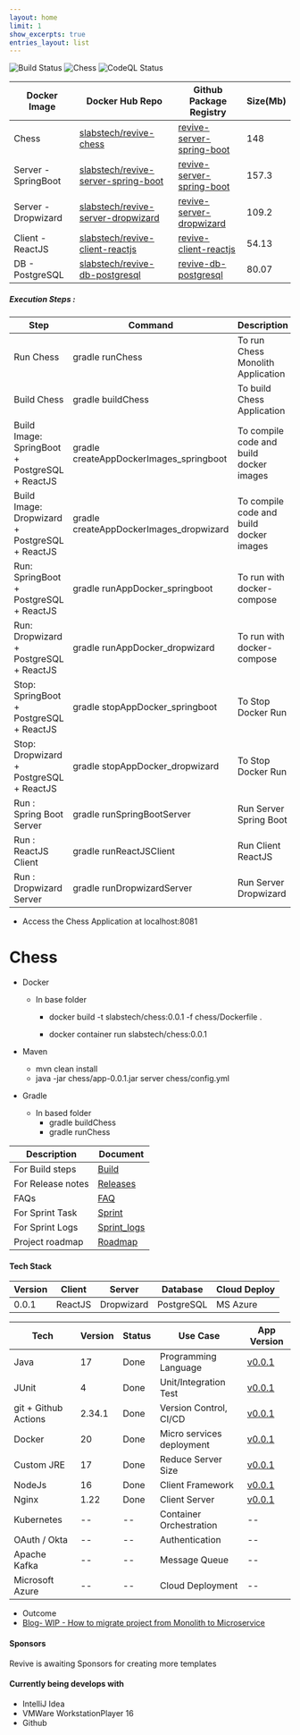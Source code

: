 ```yaml
---
layout: home
limit: 1
show_excerpts: true
entries_layout: list
---
```


<img src="https://github.com/sachinsshetty/revive/actions/workflows/cicd.yml/badge.svg" alt="Build Status">

<img src="https://github.com/sachinsshetty/revive/actions/workflows/chess.yml/badge.svg" alt="Chess">

<img src="https://github.com/sachinsshetty/revive/actions/workflows/codeql-analysis.yml/badge.svg" alt="CodeQL Status">


| Docker Image        | Docker Hub Repo                                                                                     | Github Package Registry                                                                                       | Size(Mb)   |
|---------------------|-----------------------------------------------------------------------------------------------------|---------------------------------------------------------------------------------------------------------------|------------|
| Chess               | [slabstech/revive-chess](https://hub.docker.com/r/slabstech/revive-chess)                           | [revive-server-spring-boot](https://github.com/sachinsshetty/revive/pkgs/container/revive-chess)              | 148        |
| Server - SpringBoot | [slabstech/revive-server-spring-boot](https://hub.docker.com/r/slabstech/revive-server-spring-boot) | [revive-server-spring-boot](https://github.com/sachinsshetty/revive/pkgs/container/revive-server-spring-boot) | 157.3      |
| Server - Dropwizard | [slabstech/revive-server-dropwizard](https://hub.docker.com/r/slabstech/revive-server-dropwizard)   | [revive-server-dropwizard](https://github.com/sachinsshetty/revive/pkgs/container/revive-server-dropwizard)   | 109.2      |
| Client - ReactJS    | [slabstech/revive-client-reactjs](https://hub.docker.com/r/slabstech/revive-client-reactjs)         | [revive-client-reactjs](https://github.com/sachinsshetty/revive/pkgs/container/revive-client-reactjs)         | 54.13      |
| DB - PostgreSQL     | [slabstech/revive-db-postgresql](https://hub.docker.com/r/slabstech/revive-db-postgresql)           | [revive-db-postgresql](https://github.com/sachinsshetty/revive/pkgs/container/revive-db-postgresql)           | 80.07      |


##### Execution Steps :

| Step                                           | Command                                 | Description                             |
|------------------------------------------------|-----------------------------------------|-----------------------------------------|
| Run Chess                                      | gradle runChess                         | To run Chess Monolith Application       |
| Build Chess                                    | gradle buildChess                       | To build Chess Application              |
| Build Image: SpringBoot + PostgreSQL + ReactJS | gradle createAppDockerImages_springboot | To compile code and build docker images |
| Build Image: Dropwizard + PostgreSQL + ReactJS | gradle createAppDockerImages_dropwizard | To compile code and build docker images |
| Run: SpringBoot + PostgreSQL + ReactJS         | gradle runAppDocker_springboot          | To run with docker-compose              |
| Run: Dropwizard + PostgreSQL + ReactJS         | gradle runAppDocker_dropwizard          | To run with docker-compose              |
| Stop: SpringBoot + PostgreSQL + ReactJS        | gradle stopAppDocker_springboot         | To Stop Docker Run                      |
| Stop: Dropwizard + PostgreSQL + ReactJS        | gradle stopAppDocker_dropwizard         | To Stop Docker Run                      |
| Run : Spring Boot Server                       | gradle runSpringBootServer              | Run Server Spring Boot                  |
| Run : ReactJS Client                           | gradle runReactJSClient                 | Run Client ReactJS                      |
| Run : Dropwizard Server                        | gradle runDropwizardServer              | Run Server Dropwizard                   |

* Access the Chess Application at localhost:8081

# Chess 
* Docker 
  * In base folder
    * docker build -t slabstech/chess:0.0.1 -f chess/Dockerfile .

    * docker container run slabstech/chess:0.0.1
    
* Maven
  * mvn clean install
  * java -jar chess/app-0.0.1.jar server chess/config.yml

* Gradle
  * In based folder
    * gradle buildChess
    * gradle runChess
  

| Description       | Document                                                                     |
|-------------------|------------------------------------------------------------------------------|
| For Build steps   | [Build](https://sachinsshetty.github.io/docs_revive/wiki/build)              |
| For Release notes | [Releases](https://sachinsshetty.github.io/docs_revive/wiki/release)         |
| FAQs              | [FAQ](https://sachinsshetty.github.io/docs_revive/wiki/faqs)  |
| For Sprint Task   | [Sprint](https://sachinsshetty.github.io/docs_revive/wiki/sprint)           |
| For Sprint Logs   | [Sprint_logs](https://sachinsshetty.github.io/docs_revive/wiki/sprint-logs) |
| Project roadmap   | [Roadmap](https://github.com/sachinsshetty/revive/projects/1)                |


#### Tech Stack

| Version | Client  | Server     | Database   | Cloud Deploy |
|---------|---------|------------|------------|--------------|
| 0.0.1   | ReactJS | Dropwizard | PostgreSQL | MS Azure     |



| Tech                 | Version | Status  | Use Case                  | App Version                                                           |
|----------------------|---------|---------|---------------------------|-----------------------------------------------------------------------|
| Java                 | 17      | Done    | Programming Language      | [v0.0.1](https://github.com/sachinsshetty/revive/releases/tag/v0.0.1) |
| JUnit                | 4       | Done    | Unit/Integration Test     | [v0.0.1](https://github.com/sachinsshetty/revive/releases/tag/v0.0.1) |
| git + Github Actions | 2.34.1  | Done    | Version Control, CI/CD    | [v0.0.1](https://github.com/sachinsshetty/revive/releases/tag/v0.0.1) |
| Docker               | 20      | Done    | Micro services deployment | [v0.0.1](https://github.com/sachinsshetty/revive/releases/tag/v0.0.1) |
| Custom JRE           | 17      | Done    | Reduce Server Size        | [v0.0.1](https://github.com/sachinsshetty/revive/releases/tag/v0.0.1) |
| NodeJs               | 16      | Done    | Client Framework          | [v0.0.1](https://github.com/sachinsshetty/revive/releases/tag/v0.0.1) |
| Nginx                | 1.22    | Done    | Client Server             | [v0.0.1](https://github.com/sachinsshetty/revive/releases/tag/v0.0.1) |
| Kubernetes           | --      | --      | Container Orchestration   | --                                                                    |
| OAuth / Okta         | --      | --      | Authentication            | --                                                                    |
| Apache Kafka         | --      | --      | Message Queue             | --                                                                    |
| Microsoft Azure      | --      | --      | Cloud Deployment          | --                                                                    |


* Outcome
* [Blog- WIP - How to migrate project from Monolith to Microservice](https://slabstech.github.io/blog/monolith-microservice/)

#### Sponsors

Revive is awaiting Sponsors for creating more templates

#### Currently being develops with

* IntelliJ Idea
* VMWare WorkstationPlayer 16
* Github

<!--
---

[![Slack](https://img.shields.io/badge/Slack-%23intellij--platform-blue?style=flat-square&logo=Slack)](https://plugins.jetbrains.com/slack)




## Getting started

Before we dive into plugin development and everything related to it, it's worth mentioning the benefits of using GitHub Templates.
By creating a new project using the current template, you start with no history or reference to this repository.
This allows you to create a new repository easily without copying and pasting previous content, clone repositories, or clearing the history manually.

All you have to do is click the <kbd>Use this template</kbd> button (you must be logged in with your GitHub account).

![Use this template][file:use-this-template.png]

After using the template to create your blank project, the [Template Cleanup][file:template_cleanup.yml] workflow will be triggered to override or remove any template-specific configurations, such as the plugin name, current changelog, etc.
Once this is complete, the project is ready to be cloned to your local environment and opened with [IntelliJ IDEA][jb:download-ij].

For the last step, you have to manually review the configuration variables described in the [`gradle.properties`][file:gradle.properties] file and *optionally* move sources from the *com.github.username.repository* package to the one that works best for you.
Then you can get to work implementing your ideas.

> **TIP:** To use Java in your plugin, create the `/src/main/java` directory.


## Gradle configuration

The recommended method for plugin development involves using the [Gradle][gradle] setup with the [gradle-intellij-plugin][gh:gradle-intellij-plugin] installed.
The `gradle-intellij-plugin` makes it possible to run the IDE with your plugin and publish your plugin to JetBrains Marketplace Repository.

> **NOTE:** Make sure to always upgrade to the latest version of `gradle-intellij-plugin`.

A project built using the IntelliJ Platform Plugin Template includes a Gradle configuration already set up.
Feel free to read through the [Using Gradle][docs:using-gradle] articles to understand your build better and learn how to customize it.

The most significant parts of the current configuration are:
- Configuration written with [Gradle Kotlin DSL][gradle-kotlin-dsl].
- Support for Kotlin and Java implementation.
- Integration with the [gradle-changelog-plugin][gh:gradle-changelog-plugin], which automatically patches the change notes and description based on the `CHANGELOG.md` and `README.md` files.
- Integration with the [gradle-intellij-plugin][gh:gradle-intellij-plugin] for smoother development.
- [Plugin publishing][docs:publishing] using the token.

For more details regarding Kotlin integration, please see [Kotlin for Plugin Developers][kotlin-for-plugin-developers] section in the IntelliJ Platform Plugin SDK documentation.

### Gradle properties

The project-specific configuration file [gradle.properties][file:gradle.properties] contains:

| Property name               | Description                                                                                                |
| --------------------------- | ---------------------------------------------------------------------------------------------------------- |
| `pluginGroup`               | Package name - after *using* the template, this will be set to `com.github.username.repo`.                 |
| `pluginName`                | Plugin name displayed in the JetBrains Marketplace and the Plugins Repository.                             |
| `pluginVersion`             | The current version of the plugin in [SemVer](https://semver.org/) format.                                 |
| `pluginSinceBuild`          | The `since-build` attribute of the `<idea-version>` tag.                                                   |
| `pluginUntilBuild`          | The `until-build` attribute of the `<idea-version>` tag.                                                   |
| `platformType`              | The type of IDE distribution.                                                                              |
| `platformVersion`           | The version of the IntelliJ Platform IDE will be used to build the plugin.                                 |
| `platformDownloadSources`   | IDE sources downloaded while initializing the Gradle build.                                                |
| `platformPlugins`           | Comma-separated list of dependencies to the bundled IDE plugins and plugins from the Plugin Repositories.  |
| `javaVersion`               | Java language level used to compile sources and generate the files for - Java 11 is required since 2020.3. |
| `gradleVersion`             | Version of Gradle used for plugin development.                                                             |

The properties listed define the plugin itself or configure the [gradle-intellij-plugin][gh:gradle-intellij-plugin] – check its documentation for more details.

### Environment variables

Some values used for the Gradle configuration shouldn't be stored in files to avoid publishing them to the Version Control System.

To avoid that, environment variables are introduced, which can be provided within the *Run/Debug Configuration* within the IDE, or on the CI – like for GitHub: `⚙️ Settings > Secrets`.

Environment variables used by the current project are related to the [plugin signing](#plugin-signing) and [publishing](#publishing-the-plugin).

| Environment variable name | Description                                                                                                                                 |
| ------------------------- | ------------------------------------------------------------------------------------------------------------------------------------------- |
| `PRIVATE_KEY`             | Certificate private key, should contain: <code>-----BEGIN ENCRYPTED PRIVATE KEY-----<br/>...<br/>-----END ENCRYPTED PRIVATE KEY-----</code> |
| `PRIVATE_KEY_PASSWORD`    | Password used for encrypting the certificate file.                                                                                          |
| `CERTIFICATE_CHAIN`       | Certificate chain, should contain: <code>-----BEGIN CERTIFICATE-----<br/>...<br/>-----END CERTIFICATE----</code>                            |
| `PUBLISH_TOKEN`           | Publishing token generated in your JetBrains Marketplace profile dashboard.                                                                 |

For more details on how to generate proper values, check the relevant sections mentioned above.

To configure GitHub secret environment variables, go to the `⚙️ Settings > Secrets` section of your project repository:

![Settings > Secrets][file:settings-secrets.png]

## Plugin template structure

A generated IntelliJ Platform Plugin Template repository contains the following content structure:

```
.
├── .github/                GitHub Actions workflows and Dependabot configuration files
├── .run/                   Predefined Run/Debug Configurations
├── gradle
│   └── wrapper/            Gradle Wrapper
├── build/                  Output build directory
├── src                     Plugin sources
│   └── main
│       ├── kotlin/         Kotlin production sources
│       └── resources/      Resources - plugin.xml, icons, messages
│   └── test
│       ├── kotlin/         Kotlin test sources
│       └── testData/       Test data used by tests
├── .gitignore              Git ignoring rules
├── build.gradle.kts        Gradle configuration
├── CHANGELOG.md            Full change history
├── gradle.properties       Gradle configuration properties
├── gradlew                 *nix Gradle Wrapper script
├── gradlew.bat             Windows Gradle Wrapper script
├── LICENSE                 License, MIT by default
├── qodana.yml              Qodana configuration file
├── README.md               README
└── settings.gradle.kts     Gradle project settings
```

In addition to the configuration files, the most crucial part is the `src` directory, which contains our implementation and the manifest for our plugin – [plugin.xml][file:plugin.xml].

> **TIP:** To use Java in your plugin, create the `/src/main/java` directory.


## Plugin configuration file

The plugin configuration file is a [plugin.xml][file:plugin.xml] file located in the `src/main/resources/META-INF` directory.
It provides general information about the plugin, its dependencies, extensions, and listeners.

```xml
<idea-plugin>
  <id>org.jetbrains.plugins.template</id>
  <name>Template</name>
  <vendor>JetBrains</vendor>
  <depends>com.intellij.modules.platform</depends>

  <extensions defaultExtensionNs="com.intellij">
    <applicationService serviceImplementation="..."/>
    <projectService serviceImplementation="..."/>
  </extensions>

  <projectListeners>
    <listener class="..." topic="..."/>
  </projectListeners>
</idea-plugin>
```

You can read more about this file in the [Plugin Configuration File][docs:plugin.xml] section of our documentation.


## Sample code

The prepared template provides as little code as possible because it is impossible for a general scaffold to fulfill all the specific requirements for all types of plugins (language support, build tools, VCS related tools).
Therefore, the template contains only the following files:

```
.
├── MyBundle.kt                         Bundle class providing access to the resources messages
├── listeners
│   └── MyProjectManagerListener.kt     Project Manager listener - handles project lifecycle
└── services
    ├── MyApplicationService.kt         Application-level service available for all projects
    └── MyProjectService.kt             Project level service
```

These files are located in `src/main/kotlin`.
This location indicates the language being used.
So if you decide to use Java instead (or in addition to Kotlin), these sources should be located in the `src/main/java` directory.

To start with the actual implementation, you may check our [IntelliJ Platform SDK DevGuide][docs], which contains an introduction to the essential areas of the plugin development together with dedicated tutorials.

For those who value example codes the most, there are also available [IntelliJ SDK Code Samples][gh:code-samples] and [IntelliJ Platform Explorer][jb:ipe] – a search tool for browsing Extension Points inside existing implementations of open-source IntelliJ Platform plugins.


## Testing

[Testing plugins][docs:testing-plugins] is an essential part of the plugin development to make sure that everything works as expected between IDE releases and plugin refactorings.
The IntelliJ Platform Plugin Template project provides integration of two testing approaches – functional and UI tests.

### Functional tests

Most of the IntelliJ Platform codebase tests are model-level, run in a headless environment using an actual IDE instance.
The tests usually test a feature as a whole rather than individual functions that comprise its implementation, like in unit tests.

In `src/test/kotlin`, you'll find a basic `MyPluginTest` test that utilizes `BasePlatformTestCase` and runs a few checks against the XML files to indicate an example operation of creating files on the fly or reading them from `src/test/resources/rename` test resources.

> **TIP:** Run your tests using predefined *Run Tests* configuration or by invoking the `./gradlew test` Gradle task.

### UI tests

If your plugin provides complex user interfaces, you should consider covering them with tests and the functionality they utilize.

[IntelliJ UI Test Robot][gh:intellij-ui-test-robot] allows you to write and execute UI tests within the IntelliJ IDE running instance.
You can use the [XPath query language][xpath] to find components in the currently available IDE view.
Once IDE with `robot-server` has started, you can open the `http://localhost:8082` page that presents the currently available IDEA UI components hierarchy in HTML format and use a simple `XPath` generator, which can help test your plugin's interface.

> **TIP:** Run IDE for UI tests using predefined *Run IDE for UI Tests* and then *Run Tests* configurations or by invoking the `./gradlew runIdeForUiTests` and `./gradlew tests` Gradle tasks.

Check the UI Test Example project you can use as a reference for setting up UI testing in your plugin: [intellij-ui-test-robot/ui-test-example][gh:ui-test-example].

```kotlin
class MyUITest {

  @Test
  fun openAboutFromWelcomeScreen() {
    val robot = RemoteRobot("http://127.0.0.1:8082")
    robot.find<ComponentFixture>(byXpath("//div[@myactionlink = 'gearHover.svg']")).click()
    // ...
  }
}
```

![UI Testing][file:ui-testing.png]

A dedicated [Run UI Tests](.github/workflows/run-ui-tests.yml) workflow is available for manual triggering to run UI tests against three different operating systems: macOS, Windows, and Linux.
Due to its optional nature, this workflow isn't set as an automatic one, but this can be easily achieved by changing the `on` trigger event, like in the [Build](.github/workflows/build.yml) workflow file.

## Qodana integration

To increase the project value, the IntelliJ Platform Plugin Template got integrated with [Qodana][docs:qodana], a code quality monitoring platform that allows you to check the condition of your implementation and find any possible problems that may require enhancing.

Qodana brings into your CI/CD pipelines all the smart features you love in the JetBrains IDEs and generates an HTML report with the actual inspection status.

Qodana inspections are accessible within the project on two levels:

- using the [Qodana IntelliJ GitHub Action][docs:qodana-github-action], run automatically within the [Build](.github/workflows/build.yml) workflow,
- with the [Gradle Qodana Plugin][gh:gradle-qodana-plugin], so you can use it on the local environment or any CI other than GitHub Actions.

Qodana inspection is configured with the `qodana { ... }` section in the Gradle build file and [`qodana.yml`][file:qodana.yml] YAML configuration file.

> **NOTE:** Qodana requires Docker to be installed and available in your environment.

To run inspections, you can use a predefined *Run Qodana* configuration, which will provide a full report on `http://localhost:8080`, or invoke the Gradle task directly with the `./gradlew runInspections` command.

A final report is available in the `./build/reports/inspections/` directory.

![Qodana][file:qodana.png]


## Predefined Run/Debug configurations

Within the default project structure, there is a `.run` directory provided containing predefined *Run/Debug configurations* that expose corresponding Gradle tasks:

![Run/Debug configurations][file:run-debug-configurations.png]

| Configuration name   | Description                                                                                                                                                                   |
| -------------------- | ----------------------------------------------------------------------------------------------------------------------------------------------------------------------------- |
| Run Plugin           | Runs [`:runIde`][gh:gradle-intellij-plugin-running-dsl] Gradle IntelliJ Plugin task. Use the *Debug* icon for plugin debugging.                                               |
| Run Verifications    | Runs [`:runPluginVerifier`][gh:gradle-intellij-plugin-verifier-dsl] Gradle IntelliJ Plugin task to check the plugin compatibility against the specified IntelliJ IDEs.        |
| Run Tests            | Runs [`:test`][gradle-lifecycle-tasks] Gradle task.                                                                                                                           |
| Run IDE for UI Tests | Runs [`:runIdeForUiTests`][gh:intellij-ui-test-robot] Gradle IntelliJ Plugin task to allow for running UI tests within the IntelliJ IDE running instance.                    |
| Run Qodana           | Runs [`:runInspections`][gh:gradle-qodana-plugin] Gradle Qodana Plugin task. Starts Qodana inspections in a Docker container and serves generated report on `localhost:8080`. |

> **TIP:** You can find the logs from the running task in the `idea.log` tab.
>
> ![Run/Debug configuration logs][file:run-logs.png]


## Continuous integration

Continuous integration depends on [GitHub Actions][gh:actions], a set of workflows that make it possible to automate your testing and release process.
Thanks to such automation, you can delegate the testing and verification phases to the Continuous Integration (CI) and instead focus on development (and writing more tests).

In the `.github/workflows` directory, you can find definitions for the following GitHub Actions workflows:

- [Build](.github/workflows/build.yml)
    - Triggered on `push` and `pull_request` events.
    - Runs the *Gradle Wrapper Validation Action* to verify the wrapper's checksum.
    - Runs the `verifyPlugin` and `test` Gradle tasks.
    - Builds the plugin with the `buildPlugin` Gradle task and provides the artifact for the next jobs in the workflow.
    - Verifies the plugin using the *IntelliJ Plugin Verifier* tool.
    - Prepares a draft release of the GitHub Releases page for manual verification.
- [Release](.github/workflows/release.yml)
    - Triggered on `released` event.
    - Updates `CHANGELOG.md` file with the content provided with the release note.
    - Signs the plugin with a provided certificate before publishing.
    - Publishes the plugin to JetBrains Marketplace using the provided `PUBLISH_TOKEN`.
    - Sets publish channel depending on the plugin version, i.e. `1.0.0-beta` -> `beta` channel.
    - Patches the Changelog and commits.
- [Run UI Tests](.github/workflows/run-ui-tests.yml)
    - Triggered manually.
    - Runs for macOS, Windows, and Linux separately.
    - Runs `runIdeForUiTests` and `test` Gradle tasks.
- [Template Cleanup](.github/workflows/template-cleanup.yml)
    - Triggered once on the `push` event when a new template-based repository has been created.
    - Overrides the scaffold with files from the `.github/template-cleanup` directory.
    - Overrides JetBrains-specific sentences or package names with ones specific to the target repository.
    - Removes redundant files.

All the workflow files have accurate documentation, so it's a good idea to take a look through their sources.

### Dependencies management

This Template project depends on Gradle plugins and external libraries – and during the development, you will add more of them.

Keeping the project in good shape and having all the dependencies up-to-date requires time and effort, but it is possible to automate that process using [Dependabot][gh:dependabot].

Dependabot is a bot provided by GitHub to check the build configuration files and review any outdated or insecure dependencies of yours – in case if any update is available, it creates a new pull request providing [the proper change][gh:dependabot-pr].

> **NOTE:** Dependabot doesn't yet support checking of the Gradle Wrapper.
> Check the [Gradle Releases][gradle-releases] page and update your `gradle.properties` file with:
> ```properties
> gradleVersion = 7.4
> ```
> and run
> ```bash
> ./gradlew wrapper
> ```

### Changelog maintenance

When releasing an update, it is essential to let your users know what the new version offers.
The best way to do this is to provide release notes.

The changelog is a curated list that contains information about any new features, fixes, and deprecations.
When they are provided, these lists are available in a few different places:
- the [CHANGELOG.md](./CHANGELOG.md) file,
- the [Releases page][gh:releases],
- the *What's new* section of JetBrains Marketplace Plugin page,
- and inside the Plugin Manager's item details.

There are many methods for handling the project's changelog.
The one used in the current template project is the [Keep a Changelog][keep-a-changelog] approach.

The [Gradle Changelog Plugin][gh:gradle-changelog-plugin] takes care of propagating information provided within the [CHANGELOG.md](./CHANGELOG.md) to the [Gradle IntelliJ Plugin][gh:gradle-intellij-plugin].
You only have to take care of writing down the actual changes in proper sections of the `[Unreleased]` section.

You start with an almost empty changelog:

```
# YourPlugin Changelog

## [Unreleased]
### Added
- Initial scaffold created from [IntelliJ Platform Plugin Template](https://github.com/JetBrains/intellij-platform-plugin-template)
```

Now proceed with providing more entries to the `Added` group, or any other one that suits your change the most (see [How do I make a good changelog?][keep-a-changelog-how] for more details).

When releasing a plugin update, you don't have to care about bumping the `[Unreleased]` header to the upcoming version – it will be handled automatically on the Continuous Integration (CI) after you publish your plugin.
GitHub Actions will swap it and provide you an empty section for the next release so that you can proceed with your development:

```
# YourPlugin Changelog

## [Unreleased]

## [0.0.1]
### Added
- An awesome feature
- Initial scaffold created from [IntelliJ Platform Plugin Template](https://github.com/JetBrains/intellij-platform-plugin-template)

### Fixed
- One annoying bug
```

To configure how the Changelog plugin behaves, i.e., to create headers with the release date, see [Gradle Changelog Plugin][gh:gradle-changelog-plugin] README file.

### Release flow

The release process depends on the workflows already described above.
When your main branch receives a new pull request or a direct push, the [Build](.github/workflows/build.yml) workflow runs multiple tests on your plugin and prepares a draft release.

![Release draft][file:draft-release.png]

The draft release is a working copy of a release, which you can review before publishing.
It includes a predefined title and git tag, the current plugin version, for example, `v0.0.1`.
The changelog is provided automatically using the [gradle-changelog-plugin][gh:gradle-changelog-plugin].
An artifact file is also built with the plugin attached.
Every new Build overrides the previous draft to keep your *Releases* page clean.

When you edit the draft and use the <kbd>Publish release</kbd> button, GitHub will tag your repository with the given version and add a new entry to the Releases tab.
Next, it will notify users who are *watching* the repository, triggering the final [Release](.github/workflows/release.yml) workflow.

### Plugin signing

Plugin Signing is a mechanism introduced in the 2021.2 release cycle to increase security in [JetBrains Marketplace](https://plugins.jetbrains.com) and all of our IntelliJ-based IDEs.

JetBrains Marketplace signing is designed to ensure that plugins are not modified over the course of the publishing and delivery pipeline.

The current project provides a predefined plugin signing configuration that lets you sign and publish your plugin from the Continuous Integration (CI) and local environments.
All the configuration related to the signing should be provided using [environment variables](#environment-variables).

To find out how to generate signing certificates, check the [Plugin Signing][docs:plugin-signing] section in the IntelliJ Platform Plugin SDK documentation.

### Publishing the plugin

Releasing a plugin to JetBrains Marketplace is a straightforward operation that uses the `publishPlugin` Gradle task provided by the [gradle-intellij-plugin][gh:gradle-intellij-plugin].
In addition, the [Release](.github/workflows/release.yml) workflow automates this process by running the task when a new release appears in the GitHub Releases section.

> **TIP**: Set a suffix to the plugin version to publish it in the custom repository channel, i.e. `v1.0.0-beta` will push your plugin to the `beta` [release channel][docs:release-channel].

The authorization process relies on the `PUBLISH_TOKEN` secret environment variable, specified in the _Secrets_ section of the repository _Settings_.

You can get that token in your JetBrains Marketplace profile dashboard in the [My Tokens][jb:my-tokens] tab.

> **Important:**
> Before using the automated deployment process, it is necessary to manually create a new plugin in JetBrains Marketplace to specify options like the license, repository URL, etc.
> Please follow the [Publishing a Plugin][docs:publishing] instructions.


## FAQ

### How to use Java in my project?

Java language is supported by default along with Kotlin.
Initially, the `/src/main/kotlin` directory is available with minimal examples.
You can still replace it or add the `/src/main/java` directory to start working with Java language instead.

### How to disable *tests* or *build* job using the `[skip ci]` commit message?

Since February 2021, GitHub Actions [support the skip CI feature][github-actions-skip-ci].
If the message contains one of the following strings: `[skip ci]`, `[ci skip]`, `[no ci]`, `[skip actions]`, or `[actions skip]` – workflows will not be triggered.

### Why draft release no longer contains built plugin artifact?

All the binaries created with each workflow are still available, but as an output artifact of each run together with tests and Qodana results.
That approach gives more possibilities for testing and debugging pre-releases, for example, in your local environment.

## Useful links

- [IntelliJ Platform SDK DevGuide][docs]
- [IntelliJ Platform Explorer][jb:ipe]
- [Marketplace Quality Guidelines][jb:quality-guidelines]
- [IntelliJ Platform UI Guidelines][jb:ui-guidelines]
- [Marketplace Paid Plugins][jb:paid-plugins]
- [Kotlin UI DSL][docs:kotlin-ui-dsl]
- [IntelliJ SDK Code Samples][gh:code-samples]
- [JetBrains Platform Slack][jb:slack]
- [JetBrains Platform Twitter][jb:twitter]
- [IntelliJ IDEA Open API and Plugin Development Forum][jb:forum]
- [Keep a Changelog][keep-a-changelog]
- [GitHub Actions][gh:actions]

[docs]: https://plugins.jetbrains.com/docs/intellij?from=IJPluginTemplate
[docs:intro]: https://plugins.jetbrains.com/docs/intellij/intellij-platform.html?from=IJPluginTemplate
[docs:kotlin-ui-dsl]: https://plugins.jetbrains.com/docs/intellij/kotlin-ui-dsl.html?from=IJPluginTemplate
[docs:plugin.xml]: https://plugins.jetbrains.com/docs/intellij/plugin-configuration-file.html?from=IJPluginTemplate
[docs:publishing]: https://plugins.jetbrains.com/docs/intellij/publishing-plugin.html?from=IJPluginTemplate
[docs:release-channel]: https://plugins.jetbrains.com/docs/intellij/deployment.html?from=IJPluginTemplate#specifying-a-release-channel
[docs:using-gradle]: https://plugins.jetbrains.com/docs/intellij/gradle-build-system.html?from=IJPluginTemplate
[docs:plugin-signing]: https://plugins.jetbrains.com/docs/intellij/plugin-signing.html?from=IJPluginTemplate
[docs:testing-plugins]: https://plugins.jetbrains.com/docs/intellij/testing-plugins.html
[docs:qodana]: https://www.jetbrains.com/help/qodana
[docs:qodana-github-action]: https://www.jetbrains.com/help/qodana/qodana-intellij-github-action.html

[file:use-this-template.png]: .github/readme/use-this-template.png
[file:draft-release.png]: .github/readme/draft-release.png
[file:gradle.properties]: ./gradle.properties
[file:run-logs.png]: .github/readme/run-logs.png
[file:plugin.xml]: ./src/main/resources/META-INF/plugin.xml
[file:run-debug-configurations.png]: .github/readme/run-debug-configurations.png
[file:settings-secrets.png]: .github/readme/settings-secrets.png
[file:template_cleanup.yml]: ./.github/workflows/template-cleanup.yml
[file:intellij-platform-plugin-template.png]: ./.github/readme/intellij-platform-plugin-template.png
[file:ui-testing.png]: ./.github/readme/ui-testing.png
[file:qodana.yml]: ./qodana.yml
[file:qodana.png]: .github/readme/qodana.png

[gh:actions]: https://help.github.com/en/actions
[gh:dependabot]: https://docs.github.com/en/free-pro-team@latest/github/administering-a-repository/keeping-your-dependencies-updated-automatically
[gh:code-samples]: https://github.com/JetBrains/intellij-sdk-code-samples
[gh:gradle-changelog-plugin]: https://github.com/JetBrains/gradle-changelog-plugin
[gh:gradle-qodana-plugin]: https://github.com/JetBrains/gradle-qodana-plugin
[gh:gradle-intellij-plugin]: https://github.com/JetBrains/gradle-intellij-plugin
[gh:gradle-intellij-plugin-running-dsl]: https://github.com/JetBrains/gradle-intellij-plugin#running-dsl
[gh:gradle-intellij-plugin-verifier-dsl]: https://github.com/JetBrains/gradle-intellij-plugin#plugin-verifier-dsl
[gh:releases]: https://github.com/JetBrains/intellij-platform-plugin-template/releases
[gh:build]: https://github.com/JetBrains/intellij-platform-plugin-template/actions?query=workflow%3ABuild
[gh:dependabot-pr]: https://github.com/JetBrains/intellij-platform-plugin-template/pull/73
[gh:intellij-ui-test-robot]: https://github.com/JetBrains/intellij-ui-test-robot
[gh:ui-test-example]: https://github.com/JetBrains/intellij-ui-test-robot/tree/master/ui-test-example

[jb:confluence-on-gh]: https://confluence.jetbrains.com/display/ALL/JetBrains+on+GitHub
[jb:download-ij]: https://www.jetbrains.com/idea/download
[jb:forum]: https://intellij-support.jetbrains.com/hc/en-us/community/topics/200366979-IntelliJ-IDEA-Open-API-and-Plugin-Development
[jb:ipe]: https://plugins.jetbrains.com/intellij-platform-explorer
[jb:my-tokens]: https://plugins.jetbrains.com/author/me/tokens
[jb:paid-plugins]: https://plugins.jetbrains.com/docs/marketplace/paid-plugins-marketplace.html
[jb:quality-guidelines]: https://plugins.jetbrains.com/docs/marketplace/quality-guidelines.html
[jb:slack]: https://plugins.jetbrains.com/slack
[jb:twitter]: https://twitter.com/JBPlatform
[jb:ui-guidelines]: https://jetbrains.github.io/ui

[keep-a-changelog]: https://keepachangelog.com
[keep-a-changelog-how]: https://keepachangelog.com/en/1.0.0/#how
[github-actions-skip-ci]: https://github.blog/changelog/2021-02-08-github-actions-skip-pull-request-and-push-workflows-with-skip-ci/
[gradle]: https://gradle.org
[gradle-releases]: https://gradle.org/releases
[gradle-kotlin-dsl]: https://docs.gradle.org/current/userguide/kotlin_dsl.html
[gradle-lifecycle-tasks]: https://docs.gradle.org/current/userguide/java_plugin.html#lifecycle_tasks
[kotlin-for-plugin-developers]: https://plugins.jetbrains.com/docs/intellij/kotlin.html#adding-kotlin-support
[xpath]: https://www.w3.org/TR/xpath-21/
-->
